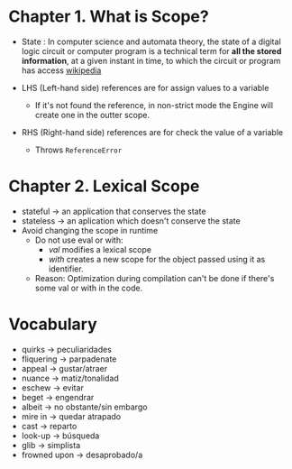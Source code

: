 # Chapter 1. What is Scope?

* State : In computer science and automata theory, the state of a digital logic
circuit or computer program is a technical term for **all the stored
information**, at a given instant in time, to which the circuit or program has access 
[wikipedia](https://en.wikipedia.org/wiki/State_(computer_science))

* LHS (Left-hand side) references are for assign values to a variable
    - If it's not found the reference, in non-strict mode the Engine will create
one in the outter scope.
* RHS (Right-hand side) references are for check the value of a variable
    - Throws `ReferenceError`

# Chapter 2. Lexical Scope
* stateful -> an application that conserves the state
* stateless -> an aplication which doesn't conserve the state
* Avoid changing the scope in runtime
    - Do not use eval or with:
        - *val* modifies a lexical scope
        - *with* creates a new scope for the object passed using it as identifier.
    - Reason: Optimization during compilation can't be done if there's some val
or with in the code.

# Vocabulary
* quirks -> peculiaridades
* fliquering -> parpadenate
* appeal -> gustar/atraer
* nuance -> matiz/tonalidad
* eschew -> evitar
* beget -> engendrar
* albeit -> no obstante/sin embargo
* mire in -> quedar atrapado
* cast -> reparto
* look-up -> búsqueda
* glib -> simplista
* frowned upon -> desaprobado/a
